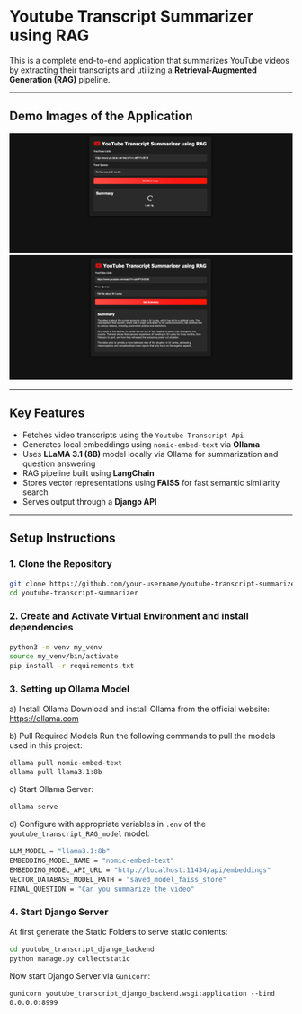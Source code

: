 # Youtube Transcript Summarizer using RAG

This is a complete end-to-end application that summarizes YouTube videos by extracting their transcripts and utilizing a **Retrieval-Augmented Generation (RAG)** pipeline.

---

## Demo Images of the Application

![website_demo1](./website_demo1.png)  
![website_demo2](./website_demo2.png)  

---

## Key Features

- Fetches video transcripts using the `Youtube Transcript Api`
- Generates local embeddings using `nomic-embed-text` via **Ollama**
- Uses **LLaMA 3.1 (8B)** model locally via Ollama for summarization and question answering
- RAG pipeline built using **LangChain**
- Stores vector representations using **FAISS** for fast semantic similarity search
- Serves output through a **Django API**
---

## Setup Instructions

### 1. Clone the Repository
```bash
git clone https://github.com/your-username/youtube-transcript-summarizer.git
cd youtube-transcript-summarizer
```

### 2. Create and Activate Virtual Environment and install dependencies
```bash
python3 -m venv my_venv
source my_venv/bin/activate
pip install -r requirements.txt
```

### 3. Setting up Ollama Model
a) Install Ollama
Download and install Ollama from the official website: https://ollama.com

b) Pull Required Models
Run the following commands to pull the models used in this project:
```bash
ollama pull nomic-embed-text
ollama pull llama3.1:8b
```

c) Start Ollama Server:
```bash
ollama serve
```

d) Configure with appropriate variables in `.env` of the `youtube_transcript_RAG_model` model:
```bash
LLM_MODEL = "llama3.1:8b"
EMBEDDING_MODEL_NAME = "nomic-embed-text"
EMBEDDING_MODEL_API_URL = "http://localhost:11434/api/embeddings"
VECTOR_DATABASE_MODEL_PATH = "saved_model_faiss_store"
FINAL_QUESTION = "Can you summarize the video"
```

### 4. Start Django Server
At first generate the Static Folders to serve static contents:
```bash
cd youtube_transcript_django_backend
python manage.py collectstatic
```

Now start Django Server via `Gunicorn`:
```
gunicorn youtube_transcript_django_backend.wsgi:application --bind 0.0.0.0:8999
```